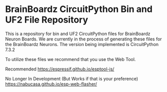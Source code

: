 # BrainBoardz CircuitPython Bin and UF2 File Repository



This is a repository for bin and UF2 CircuitPython files for BrainBoardz Neuron Boards. We are currently in the process of generating these files for the BrainBoardz Neurons. The version being implemented is CircuitPython 7.3.2

To utilize these files we recommend that you use the Web Tool.  

Recommended
https://espressif.github.io/esptool-js/

No Longer In Development (But Works if that is your preference)
https://nabucasa.github.io/esp-web-flasher/
